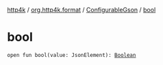 [http4k](../../index.md) / [org.http4k.format](../index.md) / [ConfigurableGson](index.md) / [bool](./bool.md)

# bool

`open fun bool(value: JsonElement): `[`Boolean`](https://kotlinlang.org/api/latest/jvm/stdlib/kotlin/-boolean/index.html)